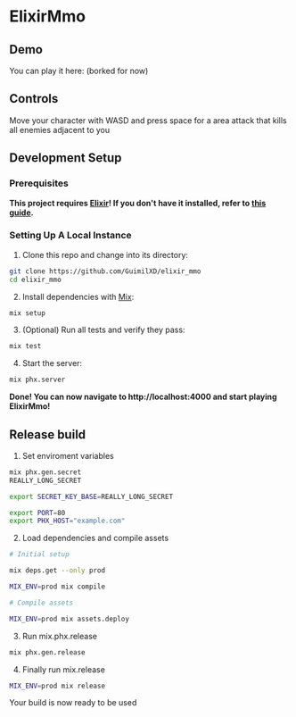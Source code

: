 # ElixirMmo

## Demo

You can play it here: (borked for now)

## Controls

Move your character with WASD and press space for a area attack that kills all enemies adjacent to you

## Development Setup
### Prerequisites
**This project requires [Elixir](https://elixir-lang.org)! If you don't have it installed, refer to [this guide](https://elixir-lang.org/install.html).**

### Setting Up A Local Instance
1. Clone this repo and change into its directory:
```sh
git clone https://github.com/GuimilXD/elixir_mmo
cd elixir_mmo
```
2. Install dependencies with [Mix](https://elixir-lang.org/getting-started/mix-otp/introduction-to-mix.html):
```sh
mix setup
```
3. (Optional) Run all tests and verify they pass:
```sh
mix test
```
4. Start the server:
```sh
mix phx.server
```
**Done! You can now navigate to http://localhost:4000 and start playing ElixirMmo!**

## Release build

1. Set enviroment variables
```sh
mix phx.gen.secret
REALLY_LONG_SECRET

export SECRET_KEY_BASE=REALLY_LONG_SECRET

export PORT=80
export PHX_HOST="example.com"
```

2. Load dependencies and compile assets
```sh
# Initial setup

mix deps.get --only prod

MIX_ENV=prod mix compile

# Compile assets

MIX_ENV=prod mix assets.deploy
```

3. Run mix.phx.release
```sh
mix phx.gen.release
```

4. Finally run mix.release
```sh
MIX_ENV=prod mix release
```

Your build is now ready to be used
